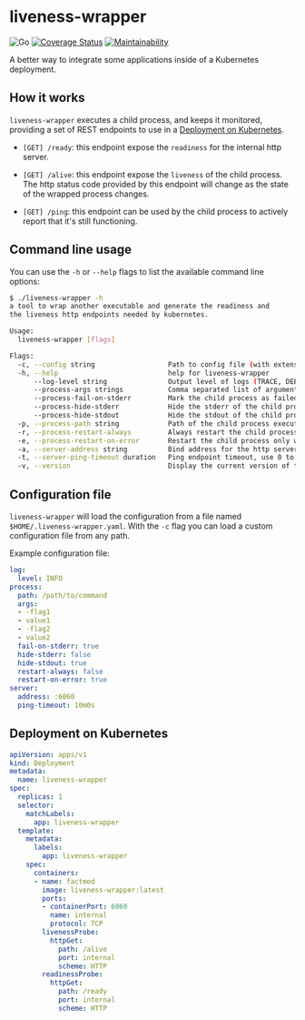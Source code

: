 # liveness-wrapper

![Go](https://github.com/gandalfmagic/liveness-wrapper/workflows/Go/badge.svg)
[![Coverage Status](https://coveralls.io/repos/github/gandalfmagic/liveness-wrapper/badge.svg?branch=master)](https://coveralls.io/github/gandalfmagic/liveness-wrapper?branch=master&service=github)
[![Maintainability](https://api.codeclimate.com/v1/badges/5311048dc1b4eeca9ea8/maintainability)](https://codeclimate.com/github/gandalfmagic/liveness-wrapper/maintainability)

A better way to integrate some applications inside of a Kubernetes deployment.

## How it works

`liveness-wrapper` executes a child process, and keeps it monitored, providing a set of REST endpoints to use in a [Deployment on Kubernetes](#deployment-on-kubernetes).

- `[GET] /ready`: this endpoint expose the `readiness` for the internal http server.

- `[GET] /alive`: this endpoint expose the `liveness` of the child process. The http status code provided by this endpoint will change as the state of the wrapped process changes.

- `[GET] /ping`: this endpoint can be used by the child process to actively report that it's still functioning.

## Command line usage

You can use the `-h` or `--help` flags to list the available command line options:

```bash
$ ./liveness-wrapper -h            
a tool to wrap another executable and generate the readiness and 
the liveness http endpoints needed by kubernetes.

Usage:
  liveness-wrapper [flags]

Flags:
  -c, --config string                  Path to config file (with extension)
  -h, --help                           help for liveness-wrapper
      --log-level string               Output level of logs (TRACE, DEBUG, INFO, WARN, ERROR, FATAL) (default "WARN")
      --process-args strings           Comma separated list of arguments for the child process
      --process-fail-on-stderr         Mark the child process as failed if it writes logs on stderr
      --process-hide-stderr            Hide the stderr of the child process from the logs
      --process-hide-stdout            Hide the stdout of the child process from the logs
  -p, --process-path string            Path of the child process executable
  -r, --process-restart-always         Always restart the child process when it ends
  -e, --process-restart-on-error       Restart the child process only when it fails
  -a, --server-address string          Bind address for the http server (default ":6060")
  -t, --server-ping-timeout duration   Ping endpoint timeout, use 0 to disable (default 10m0s)
  -v, --version                        Display the current version of this CLI
```

## Configuration file

`liveness-wrapper` will load the configuration from a file named `$HOME/.liveness-wrapper.yaml`. With the `-c` flag you can load a custom configuration file from any path.

Example configuration file:

```yaml
log:
  level: INFO
process:
  path: /path/to/command
  args:
  - -flag1
  - value1
  - -flag2
  - value2
  fail-on-stderr: true 
  hide-stderr: false
  hide-stdout: true 
  restart-always: false
  restart-on-error: true 
server:
  address: :6060
  ping-timeout: 10m0s
```

## Deployment on Kubernetes

```yaml
apiVersion: apps/v1
kind: Deployment
metadata:
  name: liveness-wrapper
spec:
  replicas: 1
  selector:
    matchLabels:
      app: liveness-wrapper
  template:
    metadata:
      labels:
        app: liveness-wrapper
    spec:
      containers:
      - name: factmod
        image: liveness-wrapper:latest
        ports:
        - containerPort: 6060
          name: internal
          protocol: TCP
        livenessProbe:
          httpGet:
            path: /alive
            port: internal
            scheme: HTTP
        readinessProbe:
          httpGet:
            path: /ready
            port: internal
            scheme: HTTP
```
